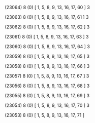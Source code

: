 (23064) 8 (0) [ 1, 5, 8, 9, 13, 16, 17, 60 ] 3 


(23063) 8 (0) [ 1, 5, 8, 9, 13, 16, 17, 61 ] 3 


(23062) 8 (0) [ 1, 5, 8, 9, 13, 16, 17, 62 ] 3 


(23061) 8 (0) [ 1, 5, 8, 9, 13, 16, 17, 63 ] 3 


(23060) 8 (0) [ 1, 5, 8, 9, 13, 16, 17, 64 ] 3 


(23059) 8 (0) [ 1, 5, 8, 9, 13, 16, 17, 65 ] 3 


(23058) 8 (0) [ 1, 5, 8, 9, 13, 16, 17, 66 ] 3 


(23057) 8 (0) [ 1, 5, 8, 9, 13, 16, 17, 67 ] 3 


(23056) 8 (0) [ 1, 5, 8, 9, 13, 16, 17, 68 ] 3 


(23055) 8 (0) [ 1, 5, 8, 9, 13, 16, 17, 69 ] 3 


(23054) 8 (0) [ 1, 5, 8, 9, 13, 16, 17, 70 ] 3 


(23053) 8 (0) [ 1, 5, 8, 9, 13, 16, 17, 71 ]  

